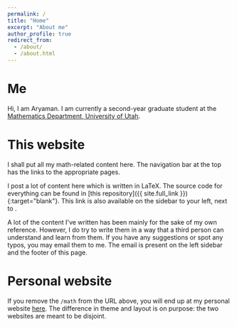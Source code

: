 ```yaml
---
permalink: /
title: "Home"
excerpt: "About me"
author_profile: true
redirect_from: 
  - /about/
  - /about.html
---
```


Me
======
Hi, I am Aryaman. I am currently a second-year graduate student at the [Mathematics Department, University of Utah](https://www.math.utah.edu/).

This website
======
I shall put all my math-related content here. The navigation bar at the top has the links to the appropriate pages. 

I post a lot of content here which is written in LaTeX. The source code for everything can be found in [this repository]({{ site.full_link }}){:target="blank"}. This link is also available on the sidebar to your left, next to <i class="fas fa-w fa-code" aria-hidden="true"></i>.

A lot of the content I've written has been mainly for the sake of my own reference. However, I do try to write them in a way that a third person can understand and learn from them. If you have any suggestions or spot any typos, you may email them to me. The email is present on the left sidebar and the footer of this page.

Personal website
======
If you remove the `/math` from the URL above, you will end up at my personal website [here](https://aryamanmaithani.github.io/). The difference in theme and layout is on purpose: the two websites are meant to be disjoint. 